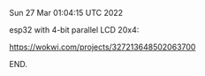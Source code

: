 Sun 27 Mar 01:04:15 UTC 2022

esp32 with 4-bit parallel LCD 20x4:

  https://wokwi.com/projects/327213648502063700

END.

